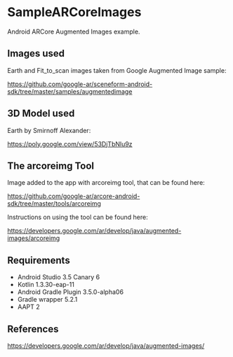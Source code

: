 # SampleARCoreImages
Android ARCore Augmented Images example.

## Images used

Earth and Fit_to_scan images taken from Google Augmented Image sample:

https://github.com/google-ar/sceneform-android-sdk/tree/master/samples/augmentedimage

## 3D Model used

Earth by Smirnoff Alexander:

https://poly.google.com/view/53DjTbNlu9z

## The arcoreimg Tool

Image added to the app with arcoreimg tool, that can be found here:

https://github.com/google-ar/arcore-android-sdk/tree/master/tools/arcoreimg

Instructions on using the tool can be found here:

https://developers.google.com/ar/develop/java/augmented-images/arcoreimg

## Requirements
* Android Studio 3.5 Canary 6
* Kotlin 1.3.30-eap-11
* Android Gradle Plugin 3.5.0-alpha06
* Gradle wrapper 5.2.1
* AAPT 2

## References
https://developers.google.com/ar/develop/java/augmented-images/